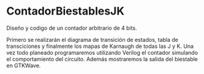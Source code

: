 # ContadorBiestablesJK
Diseño y codigo de un contador arbitrario de 4 bits.

Primero se realizarán el diagrama de transición de estados, tabla de transciciones y finalmente los mapas de Karnaugh de todas las J y K. Una vez todo planeado programaremos utilizando Verilog el contador simulando el comportamiento del circuito. Además mostraremos la salida del biestable en GTKWave.
